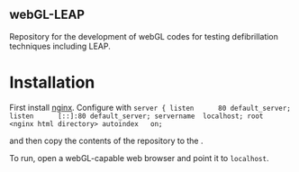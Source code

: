 ## webGL-LEAP
Repository for the development of webGL codes for testing defibrillation techniques including LEAP.

# Installation
First install [nginx](https://nginx.org/). 
Configure with
`
server {
        listen      80 default_server;
        listen      [::]:80 default_server;
        servername  localhost;
        root        <nginx html directory>
        autoindex   on;
`

and then copy the contents of the repository to the <nginx html directory>.

To run, open a webGL-capable web browser and point it to `localhost`.
